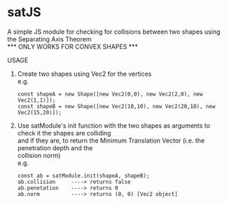 # satJS
A simple JS module for checking for collisions between two shapes using the Separating Axis Theorem  
*** ONLY WORKS FOR CONVEX SHAPES ***  

USAGE

1. Create two shapes using Vec2 for the vertices  
     e.g. 
     ```
     const shapeA = new Shape([new Vec2(0,0), new Vec2(2,0), new Vec2(1,1)]);  
     const shapeB = new Shape([new Vec2(10,10), new Vec2(20,10), new Vec2(15,20)]);  
     ```
          
2. Use satModule's init function with the two shapes as arguments to check it the shapes are colliding  
   and if they are, to return the Minimum Translation Vector (i.e. the penetration depth and the  
   collision norm)  
     e.g.  
     ```
     const ab = satModule.init(shapeA, shapeB);  
     ab.collision     ----> returns false  
     ab.penetation    ----> returns 0  
     ab.norm          ----> returns (0, 0) [Vec2 object]  
     ```
